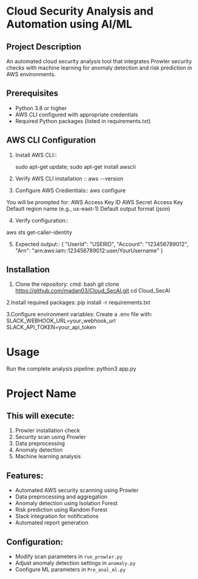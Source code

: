 <h1><b>Cloud Security Analysis and Automation using AI/ML</b></h1>

## Project Description
An automated cloud security analysis tool that integrates Prowler security checks with machine learning for anomaly detection and risk prediction in AWS environments.

## Prerequisites
- Python 3.8 or higher
- AWS CLI configured with appropriate credentials
- Required Python packages (listed in requirements.txt)

## AWS CLI Configuration

1. Install AWS CLI::
   
   sudo apt-get update;
   sudo apt-get install awscli

2. Verify AWS CLI installation ::
   aws --version

3. Configure AWS Credientials::
   aws configure

  You will be prompted for:
    AWS Access Key ID
    AWS Secret Access Key
    Default region name (e.g., us-east-1)
    Default output format (json)

4. Verify configuration::

  aws sts get-caller-identity

5. Expected output::
   {
    "UserId": "USERID",
    "Account": "123456789012",
    "Arn": "arn:aws:iam::123456789012:user/YourUsername"
}

## Installation
  1. Clone the repository:
  cmd: bash
  git clone https://github.com/madan03/Cloud_SecAI.git
  cd Cloud_SecAI


  2.Install required packages:
  pip install -r requirements.txt

  3.Configure environment variables: Create a .env file with:
   SLACK_WEBHOOK_URL=your_webhook_url
   SLACK_API_TOKEN=your_api_token

# Usage
  Run the complete analysis pipeline:
  python3 app.py

# Project Name

## This will execute:
1. Prowler installation check
2. Security scan using Prowler
3. Data preprocessing
4. Anomaly detection
5. Machine learning analysis

## Features:
- Automated AWS security scanning using Prowler
- Data preprocessing and aggregation
- Anomaly detection using Isolation Forest
- Risk prediction using Random Forest
- Slack integration for notifications
- Automated report generation

## Configuration:
- Modify scan parameters in `run_prowler.py`
- Adjust anomaly detection settings in `anomaly.py`
- Configure ML parameters in `Pre_anal_ml.py`
